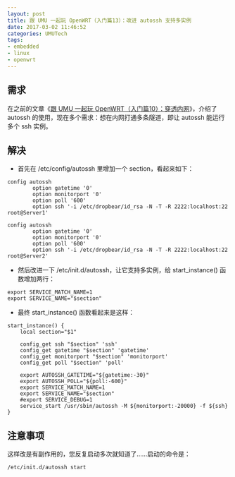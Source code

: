 ```yaml
---
layout: post
title: 跟 UMU 一起玩 OpenWRT（入门篇13）：改进 autossh 支持多实例
date: 2017-03-02 11:46:52
categories: UMUTech
tags:
- embedded
- linux
- openwrt
---
```

## 需求

在之前的文章《[跟 UMU 一起玩 OpenWRT（入门篇10）：穿透内网](/2014/07/27/umutech-openwrt-primer-10-through-the-intranet/)》，介绍了 autossh 的使用，现在多个需求：想在内网打通多条隧道，即让 autossh 能运行多个 ssh 实例。

## 解决

- 首先在 /etc/config/autossh 里增加一个 section，看起来如下：

```
config autossh
        option gatetime '0'
        option monitorport '0'
        option poll '600'
        option ssh '-i /etc/dropbear/id_rsa -N -T -R 2222:localhost:22 root@Server1'

config autossh
        option gatetime '0'
        option monitorport '0'
        option poll '600'
        option ssh '-i /etc/dropbear/id_rsa -N -T -R 2222:localhost:22 root@Server2'
```

- 然后改进一下 /etc/init.d/autossh，让它支持多实例，给 start_instance() 函数增加两行：

```
export SERVICE_MATCH_NAME=1
export SERVICE_NAME="$section"
```

- 最终 start_instance() 函数看起来是这样：

```
start_instance() {
	local section="$1"

	config_get ssh "$section" 'ssh'
	config_get gatetime "$section" 'gatetime'
	config_get monitorport "$section" 'monitorport'
	config_get poll "$section" 'poll'

	export AUTOSSH_GATETIME="${gatetime:-30}"
	export AUTOSSH_POLL="${poll:-600}"
	export SERVICE_MATCH_NAME=1
	export SERVICE_NAME="$section"
	#export SERVICE_DEBUG=1
	service_start /usr/sbin/autossh -M ${monitorport:-20000} -f ${ssh}
}
```

## 注意事项

这样改是有副作用的，您反复启动多次就知道了……启动的命令是：

```sh
/etc/init.d/autossh start
```
